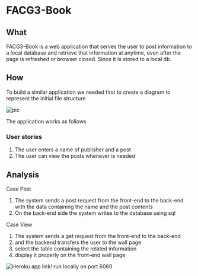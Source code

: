 # FACG3-Book

## What
FACG3-Book is a web application that serves the user to post information to a local database and retrieve that information at anytime, even after the page is refreshed or browser closed. Since it is stored to a local db.

## How
To build a similar application we needed first to create a diagram to represent the initial file structure

![pic](https://scontent.fjrs2-1.fna.fbcdn.net/v/t1.0-9/24993395_476957992705663_3246126245086496846_n.jpg?oh=1068779193f2bc6984493de6a6730332&oe=5ACD7A14)

The application works as follows
### User stories
1. The user enters a name of publisher and a post
2. The user can view the posts whenever is needed

## Analysis 
Case Post
1. The system sends a post request from the front-end to the back-end with the data containing the name and the post contents
2. On the back-end side the system writes to the database using sql

Case View
1. The system sends a get request from the front-end to the back-end
2. and the backend transfers the user to the wall page
3. select the table containing the related information
4. display it properly on the front-end wall page


![Heroku app link!](https://facg3-book.herokuapp.com/)
run locally on port 6060
